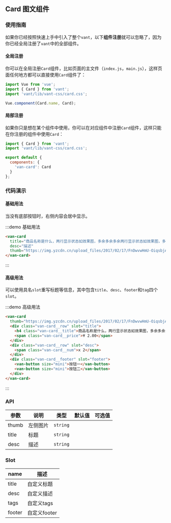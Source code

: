 ## Card 图文组件

### 使用指南

如果你已经按照快速上手中引入了整个`vant`，以下**组件注册**就可以忽略了，因为你已经全局注册了`vant`中的全部组件。

#### 全局注册

你可以在全局注册`Card`组件，比如页面的主文件（`index.js`，`main.js`），这样页面任何地方都可以直接使用`Card`组件了：

```js
import Vue from 'vue';
import { Card } from 'vant';
import 'vant/lib/vant-css/card.css';

Vue.component(Card.name, Card);
```

#### 局部注册

如果你只是想在某个组件中使用，你可以在对应组件中注册`Card`组件，这样只能在你注册的组件中使用`Card`：

```js
import { Card } from 'vant';
import 'vant/lib/vant-css/card.css';

export default {
  components: {
    'van-card': Card
  }
};
```

### 代码演示

#### 基础用法

当没有底部按钮时，右侧内容会居中显示。

:::demo 基础用法
```html
<van-card
  title="商品名称是什么，两行显示状态如效果图，多余多余多余两行显示状态如效果图，多余多余多余两行显示状态如效果图，多余多余多余两行显示状态如效果图，多余多余多余两行显示状态如效果图，多余多余多余"
  desc="描述"
  thumb="https://img.yzcdn.cn/upload_files/2017/02/17/FnDwvwHmU-OiqsbjAO5X7wh1KWrR.jpg!100x100.jpg">
</van-card>
```
:::

#### 高级用法

可以使用具名`slot`重写标题等信息，其中包含`title`、`desc`、`footer`和`tag`四个`slot`。

:::demo 高级用法
```html
<van-card
  thumb="https://img.yzcdn.cn/upload_files/2017/02/17/FnDwvwHmU-OiqsbjAO5X7wh1KWrR.jpg!100x100.jpg">
  <div class="van-card__row" slot="title">
    <h4 class="van-card__title">商品名称是什么，两行显示状态如效果图，多余多余多余两行显示状态如效果图，多余多余多余两行显示状态如效果图，多余多余多余两行显示状态如效果图，多余多余多余两行显示状态如效果图，多余多余多余</h4>
    <span class="van-card__price">¥ 2.00</span>
  </div>
  <div class="van-card__row" slot="desc">
    <span class="van-card__num">x 2</span>
  </div>
  <div class="van-card__footer" slot="footer">
    <van-button size="mini">按钮一</van-button>
    <van-button size="mini">按钮二</van-button>
  </div>
</van-card>
```
:::

### API

| 参数       | 说明      | 类型       | 默认值       | 可选值       |
|-----------|-----------|-----------|-------------|-------------|
| thumb | 左侧图片 | `string`  |          |          |
| title | 标题 | `string`  |          |          |
| desc | 描述 | `string`  |          |          |


### Slot

| name       | 描述      |
|-----------|-----------|
| title | 自定义标题 |
| desc | 自定义描述 |
| tags | 自定义tags |
| footer | 自定义footer |
